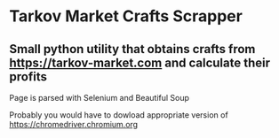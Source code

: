 # Tarkov Market Crafts Scrapper
 
## Small python utility that obtains crafts from https://tarkov-market.com and calculate their profits

 Page is parsed with Selenium and Beautiful Soup

 Probably you would have to dowload appropriate version of https://chromedriver.chromium.org
